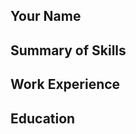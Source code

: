<html>
<!--This is an HTML document. -->

<!-- beginning of head
The <head> of a website generally links to important resources the page will
need to load. You'll see here a lot of <link>s to CSS files for styles and
<scripts> for JavaScript files to build interactions.
→

<head>
  <!-- This tells the browser how to read the document. -->
  <meta charset="utf-8">

  <!-- Tells the browser what the title of this page should be. -->
  <title>Resume: First Name Last Name</title>

  <!-- Load the page styles. -->
  <link href="style.css" rel="stylesheet">

  <meta name="viewport" content="width=device-width">

</head>


<body>
  <section class=”about-me”>
       <h1> Your Name </h1>
  </section>
  <section class=”my-skills”>
       <h2> Summary of Skills</h2>
  </section>
  <section class=”my-work-experience”>
       <h2>Work Experience</h2>
  </section>
  <section class=”my-education”>
       <h2>Education</h2>
  </section>
</body>
</html>
